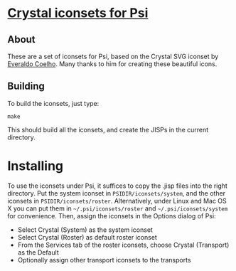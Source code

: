 # [Crystal iconsets for Psi](https://el-tramo.be/crystal-im)

## About

These are a set of iconsets for Psi, based on the Crystal SVG iconset by
[Everaldo Coelho](http://www.everaldo.com). Many thanks to him for creating these 
beautiful icons.


## Building

To build the iconsets, just type:

    make

This should build all the iconsets, and create the JISPs in the current
directory.


# Installing

To use the iconsets under Psi, it suffices to copy the .jisp files into the
right directory. Put the system iconset in `PSIDIR/iconsets/system`, and
the other iconsets in `PSIDIR/iconsets/roster`. Alternatively, under Linux and
Mac OS X you can put them in `~/.psi/iconsets/roster` and `~/.psi/iconsets/system` for
convenience. Then, assign the iconsets in the Options dialog of Psi:

-  Select Crystal (System) as the system iconset
-  Select Crystal (Roster) as default roster iconset
-  From the Services tab of the roster iconsets, choose Crystal (Transport) 
as the Default
-  Optionally assign other transport iconsets to the transports 
